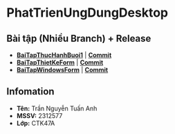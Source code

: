 # PhatTrienUngDungDesktop
## Bài tập (Nhiều Branch) + Release
* [**BaiTapThucHanhBuoi1**](https://github.com/dopaemon/PhatTrienUngDungDesktop/tree/BaiThucHanhBuoi1) | [**Commit**](https://github.com/dopaemon/PhatTrienUngDungDesktop/commits/BaiTapThietKeForm/)
* [**BaiTapThietKeForm**](https://github.com/dopaemon/PhatTrienUngDungDesktop/tree/BaiTapThietKeForm) | [**Commit**](https://github.com/dopaemon/PhatTrienUngDungDesktop/commits/BaiTapThietKeForm/)
* [**BaiTapWindowsForm**](https://github.com/dopaemon/PhatTrienUngDungDesktop/tree/BaiTapWindowsForm) | [**Commit**](https://github.com/dopaemon/PhatTrienUngDungDesktop/commits/BaiTapWindowsForm/)

## Infomation
* **Tên:** Trần Nguyễn Tuấn Anh
* **MSSV:** 2312577
* **Lớp:** CTK47A
